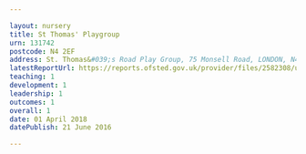 ```yaml
---

layout: nursery
title: St Thomas' Playgroup
urn: 131742
postcode: N4 2EF
address: St. Thomas&#039;s Road Play Group, 75 Monsell Road, LONDON, N4 2EF
latestReportUrl: https://reports.ofsted.gov.uk/provider/files/2582308/urn/131742.pdf
teaching: 1
development: 1
leadership: 1
outcomes: 1
overall: 1
date: 01 April 2018 
datePublish: 21 June 2016

---
```

